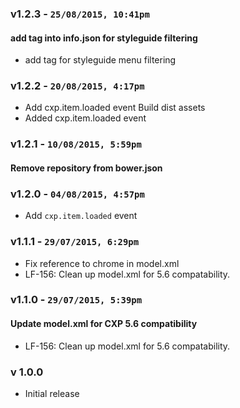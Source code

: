 ### v1.2.3 - `25/08/2015, 10:41pm`
#### add tag into info.json for styleguide filtering  
* add tag for styleguide menu filtering  


### v1.2.2 - `20/08/2015, 4:17pm`
* Add cxp.item.loaded event Build dist assets  
* Added cxp.item.loaded event  


### v1.2.1 - `10/08/2015, 5:59pm`
#### Remove repository from bower.json  


### v1.2.0 - `04/08/2015, 4:57pm`
* Add `cxp.item.loaded` event


### v1.1.1 - `29/07/2015, 6:29pm`
* Fix reference to chrome in model.xml
* LF-156: Clean up model.xml for 5.6 compatability.


### v1.1.0 - `29/07/2015, 5:39pm`
#### Update model.xml for CXP 5.6 compatibility
* LF-156: Clean up model.xml for 5.6 compatability.


### v 1.0.0
* Initial release
